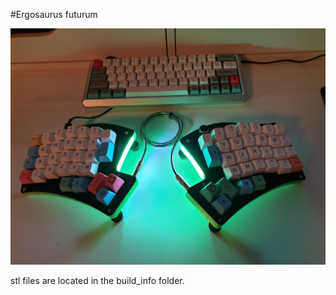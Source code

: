 #Ergosaurus futurum

![image](./build_info/kbd.jpg "Finished prototype build")

stl files are located in the build_info folder.

